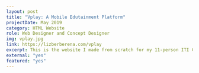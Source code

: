 ```yaml
---
layout: post
title: "Vplay: A Mobile Edutainment Platform"
projectDate: May 2019
category: HTML Website
role: Web Designer and Concept Designer
img: vplay.jpg
link: https://lizberberena.com/vplay
excerpt: This is the website I made from scratch for my 11-person ITI Capstone class start-up project. This website is one page and incorporates CSS animations, embedded content, and modal boxes. The product was an educational augmented reality gaming platform for young children with a physical toy subscription box component. I also helped create flowcharts for the app and some game designs.
external: "yes"
featured: "yes"
---
```

